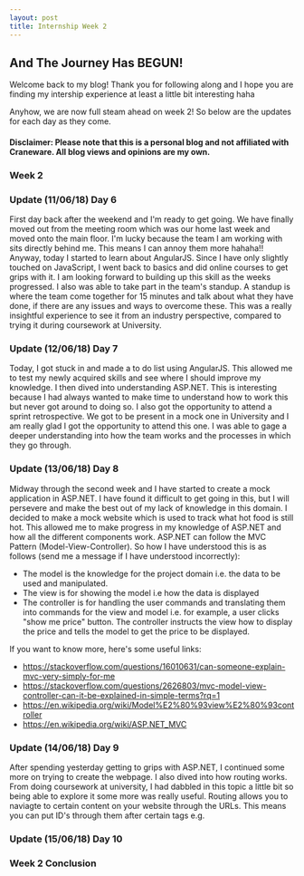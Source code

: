 ```yaml
---
layout: post
title: Internship Week 2
---
```

## And The Journey Has BEGUN!

Welcome back to my blog! Thank you for following along and I hope you are finding my intership experience at least a little bit interesting haha

Anyhow, we are now full steam ahead on week 2! So below are the updates for each day as they come. 

#### Disclaimer: Please note that this is a personal blog and not affiliated with Craneware. All blog views and opinions are my own. 

### Week 2

### Update (11/06/18) Day 6
First day back after the weekend and I'm ready to get going. We have finally moved out from the meeting room which was our home last week and moved onto the main floor. I'm lucky because the team I am working with sits directly behind me. This means I can annoy them more hahaha!! Anyway, today I started to learn about AngularJS. Since I have only slightly touched on JavaScript, I went back to basics and did online courses to get grips with it. I am looking forward to building up this skill as the weeks progressed. I also was able to take part in the team's standup. A standup is where the team come together for 15 minutes and talk about what they have done, if there are any issues and ways to overcome these. This was a really insightful experience to see it from an industry perspective, compared to trying it during coursework at University. 

### Update (12/06/18) Day 7
Today, I got stuck in and made a to do list using AngularJS. This allowed me to test my newly acquired skills and see where I should improve my knowledge. I then dived into understanding ASP.NET. This is interesting because I had always wanted to make time to understand how to work this but never got around to doing so. I also got the opportunity to attend a sprint retrospective. We got to be present in a mock one in University and I am really glad I got the opportunity to attend this one. I was able to gage a deeper understanding into how the team works and the processes in which they go through. 

### Update (13/06/18) Day 8
Midway through the second week and I have started to create a mock application in ASP.NET. I have found it difficult to get going in this, but I will persevere and make the best out of my lack of knowledge in this domain. I decided to make a mock website which is used to track what hot food is still hot. This allowed me to make progress in my knowledge of ASP.NET and how all the different components work. ASP.NET can follow the MVC Pattern (Model-View-Controller). So how I have understood this is as follows (send me a message if I have understood incorrectly):
- The model is the knowledge for the project domain i.e. the data to be used and manipulated. 
- The view is for showing the model i.e how the data is displayed 
- The controller is for handling the user commands and translating them into commands for the view and model i.e. for example, a user clicks "show me price" button. The controller instructs the view how to display the price and tells the model to get the price to be displayed. 

If you want to know more, here's some useful links:
- <https://stackoverflow.com/questions/16010631/can-someone-explain-mvc-very-simply-for-me>
- <https://stackoverflow.com/questions/2626803/mvc-model-view-controller-can-it-be-explained-in-simple-terms?rq=1>
- <https://en.wikipedia.org/wiki/Model%E2%80%93view%E2%80%93controller>
- <https://en.wikipedia.org/wiki/ASP.NET_MVC>

### Update (14/06/18) Day 9
After spending yesterday getting to grips with ASP.NET, I continued some more on trying to create the webpage. I also dived into how routing works. From doing coursework at university, I had dabbled in this topic a little bit so being able to explore it some more was really useful. Routing allows you to naviagte to certain content on your website through the URLs. This means you can put ID's through them after certain tags e.g. 

### Update (15/06/18) Day 10

### Week 2 Conclusion
